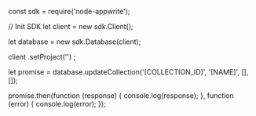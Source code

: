 const sdk = require('node-appwrite');

// Init SDK
let client = new sdk.Client();

let database = new sdk.Database(client);

client
    .setProject('')
;

let promise = database.updateCollection('[COLLECTION_ID]', '[NAME]', [], []);

promise.then(function (response) {
    console.log(response);
}, function (error) {
    console.log(error);
});